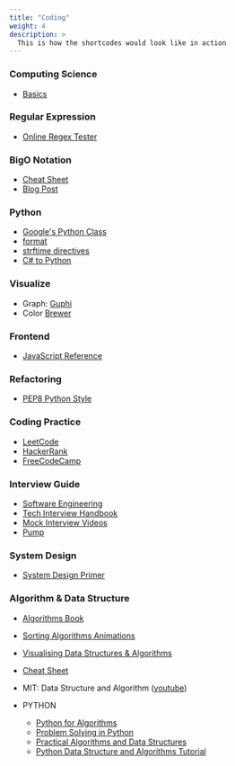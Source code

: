 ```yaml
---
title: "Coding"
weight: 4
description: >
  This is how the shortcodes would look like in action
---
```


### Computing Science

- [Basics](https://medium.com/basecs)

### Regular Expression

- [Online Regex Tester](https://regex101.com/)

### BigO Notation

- [Cheat Sheet](https://www.bigocheatsheet.com/)
- [Blog Post](https://www.interviewcake.com/article/python/big-o-notation-time-and-space-complexity)

### Python

- [Google's Python Class](https://developers.google.com/edu/python/)
- [format](https://pyformat.info/)
- [strftime directives](https://strftime.org/)
- [C# to Python](https://www.slideshare.net/TessFerrandez/presentations)

### Visualize

- Graph: [Guphi](https://gephi.org/)
- Color [Brewer](http://colorbrewer2.org/)

### Frontend

- [JavaScript Reference](https://developer.mozilla.org/en-US/docs/Web/JavaScript/Reference)

### Refactoring

- [PEP8 Python Style](https://www.python.org/dev/peps/pep-0008/)

### Coding Practice

- [LeetCode](https://leetcode.com/problemset/all/)
- [HackerRank](https://www.hackerrank.com/)
- [FreeCodeCamp](https://www.freecodecamp.org)

### Interview Guide

- [Software Engineering](https://github.com/kdn251/interviews)
- [Tech Interview Handbook](https://yangshun.github.io/tech-interview-handbook/)
- [Mock Interview Videos](https://interviewing.io/recordings/)
- [Pump](https://www.pramp.com)

### System Design

- [System Design Primer](https://github.com/donnemartin/system-design-primer)

### Algorithm & Data Structure

- [Algorithms Book](https://algs4.cs.princeton.edu/home/)
- [Sorting Algorithms Animations](https://www.toptal.com/developers/sorting-algorithms)
- [Visualising Data Structures & Algorithms](https://visualgo.net)
- [Cheat Sheet](https://algs4.cs.princeton.edu/cheatsheet/)
- MIT: Data Structure and Algorithm ([youtube](https://www.youtube.com/playlist?list=PLxZdKEtmy3GRhETjatYq9v3O8VVt3YrNb))

- PYTHON
  - [Python for Algorithms](https://nbviewer.jupyter.org/github/jmportilla/Python-for-Algorithms--Data-Structures--and-Interviews/tree/master/)
  - [Problem Solving in Python](https://runestone.academy/runestone/books/published/pythonds/index.html)
  - [Practical Algorithms and Data Structures](https://bradfieldcs.com/algos/)
  - [Python Data Structure and Algorithms Tutorial](https://www.tutorialspoint.com/python_data_structure/index.htm)
